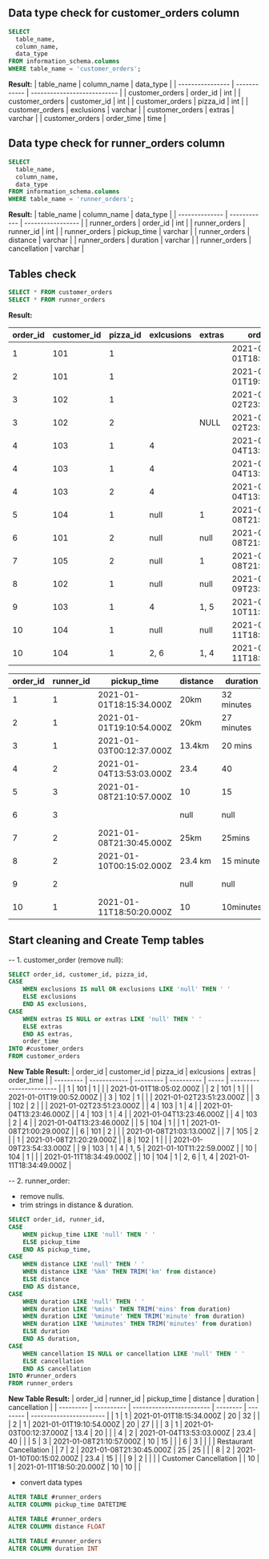 ## Data type check for customer_orders column
```sql
SELECT
  table_name,
  column_name,
  data_type
FROM information_schema.columns
WHERE table_name = 'customer_orders';
```
**Result:**
| table\_name      | column\_name | data\_type                  |
| ---------------- | ------------ | --------------------------- |
| customer\_orders | order\_id    | int                   |
| customer\_orders | customer\_id | int                   |
| customer\_orders | pizza\_id    | int                   |
| customer\_orders | exclusions   | varchar          |
| customer\_orders | extras       | varchar           |
| customer\_orders | order\_time  | time |

## Data type check for runner_orders column
```sql
SELECT
  table_name,
  column_name,
  data_type
FROM information_schema.columns
WHERE table_name = 'runner_orders';
```
**Result:**
| table\_name    | column\_name | data\_type        |
| -------------- | ------------ | ----------------- |
| runner\_orders | order\_id    | int          |
| runner\_orders | runner\_id   | int           |
| runner\_orders | pickup\_time | varchar |
| runner\_orders | distance     | varchar |
| runner\_orders | duration     | varchar |
| runner\_orders | cancellation | varchar |

## Tables check
```sql
SELECT * FROM customer_orders
SELECT * FROM runner_orders
```
**Result:**

| order\_id | customer\_id | pizza\_id | exlcusions | extras | order\_time              |
| --------- | ------------ | --------- | ---------- | ----- | ------------------------ |
| 1         | 101          | 1         |            |       | 2021-01-01T18:05:02.000Z |
| 2         | 101          | 1         |            |       | 2021-01-01T19:00:52.000Z |
| 3         | 102          | 1         |            |       | 2021-01-02T23:51:23.000Z |
| 3         | 102          | 2         |            |NULL   | 2021-01-02T23:51:23.000Z |
| 4         | 103          | 1         | 4          |       | 2021-01-04T13:23:46.000Z |
| 4         | 103          | 1         | 4          |       | 2021-01-04T13:23:46.000Z |
| 4         | 103          | 2         | 4          |       | 2021-01-04T13:23:46.000Z |
| 5         | 104          | 1         |null        | 1     | 2021-01-08T21:00:29.000Z |
| 6         | 101          | 2         |null        |null   | 2021-01-08T21:03:13.000Z |
| 7         | 105          | 2         |null        | 1     | 2021-01-08T21:20:29.000Z |
| 8         | 102          | 1         |null        |null   | 2021-01-09T23:54:33.000Z |
| 9         | 103          | 1         | 4          | 1, 5  | 2021-01-10T11:22:59.000Z |
| 10        | 104          | 1         |null        |null   | 2021-01-11T18:34:49.000Z |
| 10        | 104          | 1         | 2, 6       | 1, 4  | 2021-01-11T18:34:49.000Z |

| order\_id | runner\_id | pickup\_time             | distance | duration | cancellation            |
| --------- | ---------- | ------------------------ | -------- | -------- | ----------------------- |
| 1         | 1          | 2021-01-01T18:15:34.000Z | 20km     | 32 minutes|                         |
| 2         | 1          | 2021-01-01T19:10:54.000Z | 20km     | 27 minutes|                         |
| 3         | 1          | 2021-01-03T00:12:37.000Z | 13.4km   | 20 mins  |  NULL                       |
| 4         | 2          | 2021-01-04T13:53:03.000Z | 23.4     | 40       |  NULL                       |
| 5         | 3          | 2021-01-08T21:10:57.000Z | 10       | 15       |  NULL                       |
| 6         | 3          |                          |null      |null      | Restaurant Cancellation |
| 7         | 2          | 2021-01-08T21:30:45.000Z | 25km     | 25mins   |   null                      |
| 8         | 2          | 2021-01-10T00:15:02.000Z | 23.4 km  | 15 minute|       null                  |
| 9         | 2          |                          |null      |null      | Customer Cancellation   |
| 10        | 1          | 2021-01-11T18:50:20.000Z | 10       | 10minutes|        null                 |


## Start cleaning and Create Temp tables 

-- 1. customer_order (remove null):

```sql
SELECT order_id, customer_id, pizza_id, 
CASE
	WHEN exclusions IS null OR exclusions LIKE 'null' THEN ' '
	ELSE exclusions
	END AS exclusions,
CASE
	WHEN extras IS NULL or extras LIKE 'null' THEN ' '
	ELSE extras
	END AS extras,
	order_time
INTO #customer_orders
FROM customer_orders
```
**New Table Result:**
| order\_id | customer\_id | pizza\_id | exlcusions | extras | order\_time              |
| --------- | ------------ | --------- | ---------- | ----- | ------------------------ |
| 1         | 101          | 1         |            |       | 2021-01-01T18:05:02.000Z |
| 2         | 101          | 1         |            |       | 2021-01-01T19:00:52.000Z |
| 3         | 102          | 1         |            |       | 2021-01-02T23:51:23.000Z |
| 3         | 102          | 2         |            |       | 2021-01-02T23:51:23.000Z |
| 4         | 103          | 1         | 4          |       | 2021-01-04T13:23:46.000Z |
| 4         | 103          | 1         | 4          |       | 2021-01-04T13:23:46.000Z |
| 4         | 103          | 2         | 4          |       | 2021-01-04T13:23:46.000Z |
| 5         | 104          | 1         |            | 1     | 2021-01-08T21:00:29.000Z |
| 6         | 101          | 2         |            |       | 2021-01-08T21:03:13.000Z |
| 7         | 105          | 2         |            | 1     | 2021-01-08T21:20:29.000Z |
| 8         | 102          | 1         |            |       | 2021-01-09T23:54:33.000Z |
| 9         | 103          | 1         | 4          | 1, 5  | 2021-01-10T11:22:59.000Z |
| 10        | 104          | 1         |            |       | 2021-01-11T18:34:49.000Z |
| 10        | 104          | 1         | 2, 6       | 1, 4  | 2021-01-11T18:34:49.000Z |


-- 2. runner_order:
  - remove nulls.
  - trim strings in distance & duration.

``` sql
SELECT order_id, runner_id,  
CASE
	WHEN pickup_time LIKE 'null' THEN ' '
	ELSE pickup_time
	END AS pickup_time,
CASE
	WHEN distance LIKE 'null' THEN ' '
	WHEN distance LIKE '%km' THEN TRIM('km' from distance)
	ELSE distance
	END AS distance,
CASE
	WHEN duration LIKE 'null' THEN ' '
	WHEN duration LIKE '%mins' THEN TRIM('mins' from duration)
	WHEN duration LIKE '%minute' THEN TRIM('minute' from duration)
	WHEN duration LIKE '%minutes' THEN TRIM('minutes' from duration)
	ELSE duration
	END AS duration,
CASE
	WHEN cancellation IS NULL or cancellation LIKE 'null' THEN ' '
	ELSE cancellation
	END AS cancellation
INTO #runner_orders
FROM runner_orders
```
**New Table Result:**
| order\_id | runner\_id | pickup\_time             | distance | duration | cancellation            |
| --------- | ---------- | ------------------------ | -------- | -------- | ----------------------- |
| 1         | 1          | 2021-01-01T18:15:34.000Z | 20       | 32       |                         |
| 2         | 1          | 2021-01-01T19:10:54.000Z | 20       | 27       |                         |
| 3         | 1          | 2021-01-03T00:12:37.000Z | 13.4     | 20       |                         |
| 4         | 2          | 2021-01-04T13:53:03.000Z | 23.4     | 40       |                         |
| 5         | 3          | 2021-01-08T21:10:57.000Z | 10       | 15       |                         |
| 6         | 3          |                          |          |          | Restaurant Cancellation |
| 7         | 2          | 2021-01-08T21:30:45.000Z | 25       | 25       |                         |
| 8         | 2          | 2021-01-10T00:15:02.000Z | 23.4     | 15       |                         |
| 9         | 2          |                          |          |          | Customer Cancellation   |
| 10        | 1          | 2021-01-11T18:50:20.000Z | 10       | 10       |                         |
  - convert data types
```sql
ALTER TABLE #runner_orders
ALTER COLUMN pickup_time DATETIME

ALTER TABLE #runner_orders
ALTER COLUMN distance FLOAT

ALTER TABLE #runner_orders
ALTER COLUMN duration INT
```
